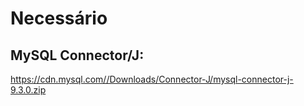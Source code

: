 # Necessário
## MySQL Connector/J:
https://cdn.mysql.com//Downloads/Connector-J/mysql-connector-j-9.3.0.zip
